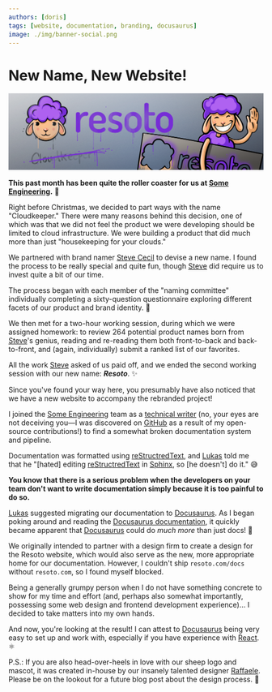 ```yaml
---
authors: [doris]
tags: [website, documentation, branding, docusaurus]
image: ./img/banner-social.png
---
```


# New Name, New Website!

![Resoto Logo Graffiti](./img/banner.png)

**This past month has been quite the roller coaster for us at [Some Engineering](https://some.engineering).** 🎢

Right before Christmas, we decided to part ways with the name "Cloudkeeper." There were many reasons behind this decision, one of which was that we did not feel the product we were developing should be limited to cloud infrastructure. We were building a product that did much more than just "housekeeping for your clouds."

We partnered with brand namer [Steve Cecil](http://wherewords.com) to devise a new name. I found the process to be really special and quite fun, though [Steve](http://wherewords.com) did require us to invest quite a bit of our time.

The process began with each member of the "naming committee" individually completing a sixty-question questionnaire exploring different facets of our product and brand identity. 📝

We then met for a two-hour working session, during which we were assigned homework: to review 264 potential product names born from [Steve](http://wherewords.com)'s genius, reading and re-reading them both front-to-back and back-to-front, and (again, individually) submit a ranked list of our favorites.

All the work [Steve](http://wherewords.com) asked of us paid off, and we ended the second working session with our new name: **_Resoto_**. ✨

Since you've found your way here, you presumably have also noticed that we have a new website to accompany the rebranded project!

I joined the [Some Engineering](https://some.engineering) team as a [technical writer](https://github.com/lloesche/valheim-server-docker/issues/423) (no, your eyes are not deceiving you—I was discovered on [GitHub](https://github.com) as a result of my open-source contributions!) to find a somewhat broken documentation system and pipeline.

Documentation was formatted using [reStructredText](https://www.sphinx-doc.org/en/master/usage/restructuredtext/basics.html), and [Lukas](https://github.com/lloesche) told me that he "\[hated\] editing [reStructredText](https://www.sphinx-doc.org/en/master/usage/restructuredtext/basics.html) in [Sphinx](https://www.sphinx-doc.org/), so \[he doesn't\] do it." 😅

**You know that there is a serious problem when the developers on your team don't want to write documentation simply because it is too painful to do so.**

[Lukas](https://github.com/lloesche) suggested migrating our documentation to [Docusaurus](https://docusaurus.io). As I began poking around and reading the [Docusaurus documentation](https://docusaurus.io/docs), it quickly became apparent that [Docusaurus](https://docusaurus.io) could do _much more_ than just docs! 🦖

We originally intended to partner with a design firm to create a design for the Resoto website, which would also serve as the new, more appropriate home for our documentation. However, I couldn't ship `resoto.com/docs` without `resoto.com`, so I found myself blocked.

Being a generally grumpy person when I do not have something concrete to show for my time and effort (and, perhaps also somewhat importantly, possessing some web design and frontend development experience)… I decided to take matters into my own hands.

And now, you're looking at the result! I can attest to [Docusaurus](https://docusaurus.io) being very easy to set up and work with, especially if you have experience with [React](https://reactjs.org). ⚛️

P.S.: If you are also head-over-heels in love with our sheep logo and mascot, it was created in-house by our insanely talented designer [Raffaele](https://github.com/RPicster). Please be on the lookout for a future blog post about the design process. 🎨
